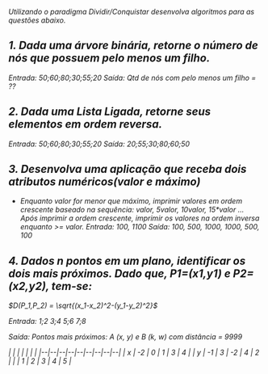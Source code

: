 <i>Utilizando o paradigma Dividir/Conquistar desenvolva algoritmos para as questões abaixo.
## 1. Dada uma árvore binária, retorne o número de nós que possuem pelo menos um filho.
Entrada: 50;60;80;30;55;20
Saída: Qtd de nós com pelo menos um filho = ??
## 2. Dada uma Lista Ligada, retorne seus elementos em ordem reversa.
Entrada: 50;60;80;30;55;20
Saída: 20;55;30;80;60;50
## 3. Desenvolva uma aplicação que receba dois atributos numéricos(valor e máximo) 
* Enquanto valor for menor que máximo, imprimir valores em ordem crescente baseado na sequência: valor, 5*valor, 10*valor, 15*valor ...
Após imprimir a ordem crescente, imprimir os valores na ordem inversa enquanto >= valor.
Entrada: 100, 1100
Saída: 100, 500, 1000, 1000, 500, 100
## 4. Dados n pontos em um plano, identificar os dois mais próximos. Dado que, P1=(x1,y1) e P2=(x2,y2), tem-se:
$D(P_1,P_2) = \sqrt{(x_1-x_2)^2-(y_1-y_2)^2}$

Entrada:
1;2
3;4
5;6
7;8

Saída:
Pontos mais próximos:
A (x, y) e B (k, w) com distância = 9999

|  |  |  |  |  |  |
|--|--|--|--|--|--|--|--|--|
| x | -2 | 0 | 1 | 3 | 4 |
| y | -1 | 3 | -2 | 4 | 2 |
|  | 1 | 2 | 3 | 4 | 5 |
